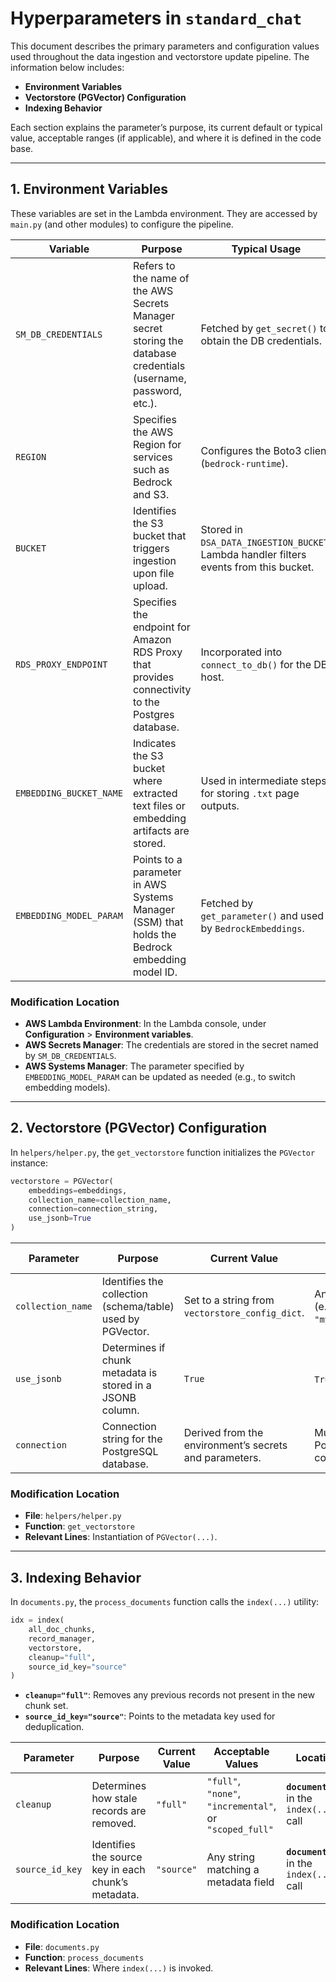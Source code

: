 # Hyperparameters in `standard_chat`

This document describes the primary parameters and configuration values used throughout the data ingestion and vectorstore update pipeline. The information below includes:

- **Environment Variables**
- **Vectorstore (PGVector) Configuration**  
- **Indexing Behavior**  

Each section explains the parameter’s purpose, its current default or typical value, acceptable ranges (if applicable), and where it is defined in the code base.

---

## 1. Environment Variables

These variables are set in the Lambda environment. They are accessed by `main.py` (and other modules) to configure the pipeline.

| **Variable**                   | **Purpose**                                                                                                           | **Typical Usage**                                                    | **Acceptable Values**                                                  | **Code Location**                                                         |
|--------------------------------|-----------------------------------------------------------------------------------------------------------------------|----------------------------------------------------------------------|-------------------------------------------------------------------------|--------------------------------------------------------------------------|
| `SM_DB_CREDENTIALS`            | Refers to the name of the AWS Secrets Manager secret storing the database credentials (username, password, etc.).     | Fetched by `get_secret()` to obtain the DB credentials.              | Must match the name of a valid secret in AWS Secrets Manager.            | **`main.py`** (used in `get_secret()`)                                    |
| `REGION`                       | Specifies the AWS Region for services such as Bedrock and S3.                                                         | Configures the Boto3 client (`bedrock-runtime`).                     | Any valid AWS Region (e.g., `"us-east-1"`, `"us-west-2"`).              | **`main.py`** (passed to `boto3.client("bedrock-runtime", region_name=REGION)`) |
| `BUCKET`                       | Identifies the S3 bucket that triggers ingestion upon file upload.                                                    | Stored in `DSA_DATA_INGESTION_BUCKET`. Lambda handler filters events from this bucket. | Must be a valid S3 bucket name.                                          | **`main.py`** (used in `handler()` to validate the event’s S3 bucket)     |
| `RDS_PROXY_ENDPOINT`           | Specifies the endpoint for Amazon RDS Proxy that provides connectivity to the Postgres database.                      | Incorporated into `connect_to_db()` for the DB host.                  | Must be a valid RDS Proxy endpoint (e.g., `my-proxy.proxy-xxx.us-east-1.rds.amazonaws.com`). | **`main.py`** (used in `connect_to_db()`)                                 |
| `EMBEDDING_BUCKET_NAME`        | Indicates the S3 bucket where extracted text files or embedding artifacts are stored.                                  | Used in intermediate steps for storing `.txt` page outputs.          | Must be a valid S3 bucket name.                                          | **`main.py`** (referenced in `update_vectorstore_from_s3()`), **`documents.py` (store_doc_texts)** |
| `EMBEDDING_MODEL_PARAM`        | Points to a parameter in AWS Systems Manager (SSM) that holds the Bedrock embedding model ID.                         | Fetched by `get_parameter()` and used by `BedrockEmbeddings`.        | Must match a valid SSM Parameter name; the value is often something like `"amazon.titan-embed-text-v1"`. | **`main.py`** (used in `update_vectorstore_from_s3()` / `BedrockEmbeddings`) |

### Modification Location

- **AWS Lambda Environment**: In the Lambda console, under **Configuration** > **Environment variables**.  
- **AWS Secrets Manager**: The credentials are stored in the secret named by `SM_DB_CREDENTIALS`.  
- **AWS Systems Manager**: The parameter specified by `EMBEDDING_MODEL_PARAM` can be updated as needed (e.g., to switch embedding models).

---

## 2. Vectorstore (PGVector) Configuration

In `helpers/helper.py`, the `get_vectorstore` function initializes the `PGVector` instance:

```python
vectorstore = PGVector(
    embeddings=embeddings,
    collection_name=collection_name,
    connection=connection_string,
    use_jsonb=True
)
```

| **Parameter**       | **Purpose**                                             | **Current Value**                  | **Acceptable Values**                  | **Location**                               |
|---------------------|---------------------------------------------------------|------------------------------------|-----------------------------------------|--------------------------------------------|
| `collection_name`   | Identifies the collection (schema/table) used by PGVector. | Set to a string from `vectorstore_config_dict`. | Any valid string (e.g., `"my_collection"`). | **`helpers/helper.py`** in `get_vectorstore()` |
| `use_jsonb`         | Determines if chunk metadata is stored in a JSONB column. | `True`                             | `True` or `False`                       | **`helpers/helper.py`** in `PGVector(...)`  |
| `connection`        | Connection string for the PostgreSQL database.          | Derived from the environment’s secrets and parameters. | Must be a valid Postgres connection URI. | **`helpers/helper.py`** in `get_vectorstore()`  |

### Modification Location

- **File**: `helpers/helper.py`  
- **Function**: `get_vectorstore`  
- **Relevant Lines**: Instantiation of `PGVector(...)`.

---

## 3. Indexing Behavior

In `documents.py`, the `process_documents` function calls the `index(...)` utility:

```python
idx = index(
    all_doc_chunks,
    record_manager,
    vectorstore,
    cleanup="full",
    source_id_key="source"
)
```

- **`cleanup="full"`**: Removes any previous records not present in the new chunk set.  
- **`source_id_key="source"`**: Points to the metadata key used for deduplication.

| **Parameter**       | **Purpose**                                          | **Current Value** | **Acceptable Values** | **Location**                  |
|---------------------|------------------------------------------------------|-------------------|-----------------------|-------------------------------|
| `cleanup`           | Determines how stale records are removed.           | `"full"`          | `"full"`, `"none"`, `"incremental"`, or `"scoped_full"`  | **`documents.py`** in the `index(...)` call |
| `source_id_key`     | Identifies the source key in each chunk’s metadata. | `"source"`        | Any string matching a metadata field         | **`documents.py`** in the `index(...)` call |

### Modification Location

- **File**: `documents.py`  
- **Function**: `process_documents`  
- **Relevant Lines**: Where `index(...)` is invoked.

